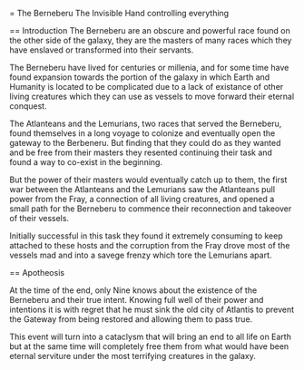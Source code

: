 = The Berneberu
The Invisible Hand controlling everything

== Introduction
The Berneberu are an obscure and powerful race found on the other side of the
galaxy, they are the masters of many races which they have enslaved or 
transformed into their servants.

The Berneberu have lived for centuries or millenia, and for some time have
found expansion towards the portion of the galaxy in which Earth and
Humanity is located to be complicated due to a lack of existance of other
living creatures which they can use as vessels to move forward their
eternal conquest.

The Atlanteans and the Lemurians, two races that served the Berneberu,
found themselves in a long voyage to colonize and eventually open the 
gateway to the Berbeneru. But finding that they could do as they wanted and
be free from their masters they resented continuing their task and found a
way to co-exist in the beginning.

But the power of their masters would eventually catch up to them, the first
war between the Atlanteans and the Lemurians saw the Atlanteans pull power from
the Fray, a connection of all living creatures, and opened a small path for
the Berneberu to commence their reconnection and takeover of their vessels.

Initially successful in this task they found it extremely consuming to keep
attached to these hosts and the corruption from the Fray drove most of the
vessels mad and into a savege frenzy which tore the Lemurians apart.

== Apotheosis

At the time of the end, only Nine knows about the existence of the Berneberu
and their true intent. Knowing full well of their power and intentions it is
with regret that he must sink the old city of Atlantis to prevent the Gateway
from being restored and allowing them to pass true.

This event will turn into a cataclysm that will bring an end to all life on Earth
but at the same time will completely free them from what would have been eternal
serviture under the most terrifying creatures in the galaxy.


